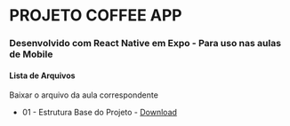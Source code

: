 # PROJETO COFFEE APP

### Desenvolvido com React Native em Expo  - Para uso nas aulas de Mobile


#### Lista de Arquivos

Baixar o arquivo da aula correspondente

* 01 - Estrutura Base do Projeto -  [Download](https://github.com/BrunoWuo/CoffeeApp/archive/refs/heads/01EstruturaBase.zip)




